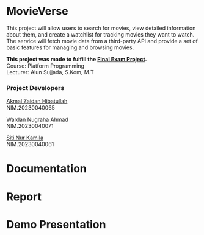 # MovieVerse
This project will allow users to search for movies, view detailed information about them, and create a watchlist for tracking movies they want to watch. The service will fetch movie data from a third-party API and provide a set of basic features for managing and browsing movies.

**This project was made to fulfill the [Final Exam Project](https://drive.google.com/file/d/1SYjuFAnK56XinI_LDl15wTajsbFjkQX9/view?usp=drive_link).**  
Course: Platform Programming  
Lecturer: Alun Sujjada, S.Kom, M.T  

### Project Developers
[Akmal Zaidan Hibatullah](https://instagram.com/m4mayz)  
NIM.20230040065  

[Wardan Nugraha Ahmad](https://instagram.com/wardannugraha)  
NIM.20230040071  

[Siti Nur Kamila](https://instagram.com/me_laaa09)  
NIM.20230040061

# Documentation
# Report
# Demo Presentation
